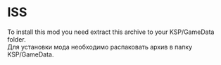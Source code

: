 # ISS
To install this mod you need extract this archive to your KSP/GameData folder.
<br>
Для установки мода необходимо распаковать архив в папку KSP/GameData.
